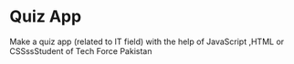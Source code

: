 # Quiz App
 Make a quiz app (related to IT field) with the help of JavaScript ,HTML or CSSssStudent of Tech Force Pakistan
